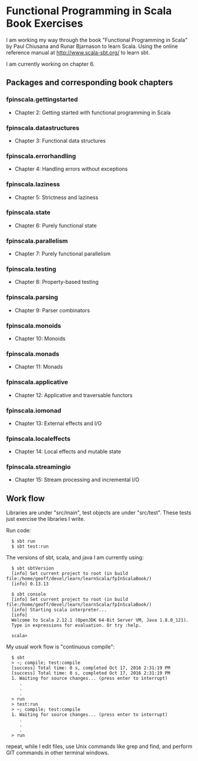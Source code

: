 # Functional Programming in Scala Book Exercises

I am working my way through the book "Functional Programming in Scala"
by Paul Chiusana and Runar Bjarnason to learn Scala.  Using the online
reference manual at http://www.scala-sbt.org/ to learn sbt.

I am currently working on chapter 6.

## Packages and corresponding book chapters

### fpinscala.gettingstarted
  * Chapter  2: Getting started with functional programming in Scala

### fpinscala.datastructures
  * Chapter  3: Functional data structures

### fpinscala.errorhandling
  * Chapter  4: Handling errors without exceptions

### fpinscala.laziness
  * Chapter  5: Strictness and laziness

### fpinscala.state
  * Chapter  6: Purely functional state

### fpinscala.parallelism
  * Chapter  7: Purely functional parallelism

### fpinscala.testing
  * Chapter  8: Property-based testing

### fpinscala.parsing
  * Chapter  9: Parser combinators

### fpinscala.monoids
  * Chapter 10: Monoids

### fpinscala.monads
  * Chapter 11: Monads

### fpinscala.applicative
  * Chapter 12: Applicative and traversable functors

### fpinscala.iomonad
  * Chapter 13: External effects and I/O

### fpinscala.localeffects
  * Chapter 14: Local effects and mutable state

### fpinscala.streamingio
  * Chapter 15: Stream processing and incremental I/O

## Work flow

Libraries are under "src/main", test objects are under "src/test".
These tests just exercise the libraries I write.

Run code:
  ```
    $ sbt run
    $ sbt test:run
  ```
The versions of sbt, scala, and java I am currently using:
  ```
    $ sbt sbtVersion
    [info] Set current project to root (in build file:/home/geoff/devel/learn/learnScala/fpInScalaBook/)
    [info] 0.13.13

    $ sbt console
    [info] Set current project to root (in build file:/home/geoff/devel/learn/learnScala/fpInScalaBook/)
    [info] Starting scala interpreter...
    [info] 
    Welcome to Scala 2.12.1 (OpenJDK 64-Bit Server VM, Java 1.8.0_121).
    Type in expressions for evaluation. Or try :help.

    scala> 
  ```
My usual work flow is "continuous compile":
  ```
    $ sbt
    > ~; compile; test:compile
    [success] Total time: 0 s, completed Oct 17, 2016 2:31:19 PM
    [success] Total time: 0 s, completed Oct 17, 2016 2:31:19 PM
    1. Waiting for source changes... (press enter to interrupt)
       .
       .
       .
    > run
    > test:run
    > ~; compile; test:compile
    1. Waiting for source changes... (press enter to interrupt)
       .
       .
       .
    > run
  ```
repeat, while I edit files, use Unix commands like grep and find,
and perform GIT commands in other terminal windows.
